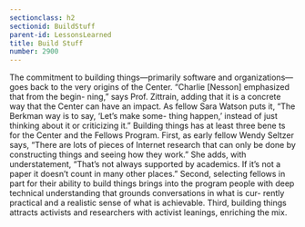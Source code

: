 ```yaml
---
sectionclass: h2
sectionid: BuildStuff
parent-id: LessonsLearned
title: Build Stuff
number: 2900
---
```

The commitment to building things—primarily software and organizations—goes back to the very origins of the Center. “Charlie [Nesson] emphasized that from the begin- ning,” says Prof. Zittrain, adding that it is a concrete way that the Center can have an impact. As fellow Sara Watson puts it, “The Berkman way is to say, ‘Let’s make some- thing happen,’ instead of just thinking about it or criticizing it.”
Building things has at least three bene ts for the Center and the Fellows Program.
First, as early fellow Wendy Seltzer says, “There are lots of pieces of Internet research that can only be done by constructing things and seeing how they work.” She adds, with understatement, “That’s not always supported by academics. If it’s not a paper it doesn’t count in many other places.”
Second, selecting fellows in part for their ability to build things brings into the program people with deep technical understanding that grounds conversations in what is cur- rently practical and a realistic sense of what is achievable.
Third, building things attracts activists and researchers with activist leanings, enriching the mix.